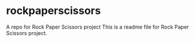 # rockpaperscissors
A repo for Rock Paper Scissors project
This is a readme file for Rock Paper Scissors project. 
